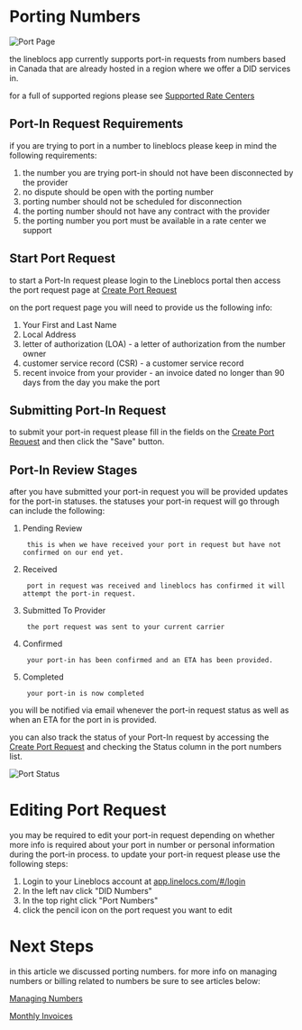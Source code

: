 # Porting Numbers

![Port Page](/img/frontend/docs/port-numbers/port-page.png)

the lineblocs app currently supports port-in requests from numbers based in Canada that are already hosted in a region where we offer a DID services in.

for a full of supported regions please see [Supported Rate Centers](https://lineblocs.com/resources/other-topics/supported-rate-centers)

## Port-In Request Requirements

if you are trying to port in a number to lineblocs please keep in mind the following requirements:

1. the number you are trying port-in should not have been disconnected by the provider
2. no dispute should be open with the porting number
3. porting number should not be scheduled for disconnection
3. the porting number should not have any contract with the provider
4. the porting number you port must be available in a rate center we support

## Start Port Request

to start a Port-In request please login to the Lineblocs portal then access the port request page at [Create Port Request](https://app.lineblocs.com/#/dashboard/dids/ports/create)

on the port request page you will need to provide us the following info:

1. Your First and Last Name
2. Local Address
3. letter of authorization (LOA) - a letter of authorization from the number owner
4. customer service record (CSR) - a customer service record
5. recent invoice from your provider - an invoice dated no longer than 90 days from the day you make the port

## Submitting Port-In Request

to submit your port-in request please fill in the fields on the [Create Port Request](https://app.lineblocs.com/#/dashboard/dids/ports/create) and then click the "Save" button.

## Port-In Review Stages

after you have submitted your port-in request you will be provided updates for the port-in statuses. the statuses your port-in request will go through can include the following:

1. Pending Review

        this is when we have received your port in request but have not confirmed on our end yet.

2. Received

        port in request was received and lineblocs has confirmed it will attempt the port-in request.

3. Submitted To Provider

        the port request was sent to your current carrier

3. Confirmed

        your port-in has been confirmed and an ETA has been provided.

4. Completed

        your port-in is now completed

you will be notified via email whenever the port-in request status as well as when an ETA for the port in is provided.

you can also track the status of your Port-In request by accessing the [Create Port Request](https://app.lineblocs.com/#/dashboard/dids/ports/create) and checking the Status column in the port numbers list.

![Port Status](/img/frontend/docs/port-numbers/port-status.png)

# Editing Port Request

you may be required to edit your port-in request depending on whether more info is required about your port in number or personal information during the port-in process. to update your port-in request please use the following steps:

1. Login to your Lineblocs account at [app.linelocs.com/#/login](http://app.lineblocs.com/#/login)
2. In the left nav click "DID Numbers"
3. In the top right click "Port Numbers"
4. click the pencil icon on the port request you want to edit

# Next Steps

in this article we discussed porting numbers. for more info on managing numbers or billing related to numbers be sure to see articles below:

[Managing Numbers](http://lineblocs.com/resources/managing-numbers/manage-numbers)

[Monthly Invoices](http://lineblocs.com/resources/billing-and-pricing/monthly-invoices)